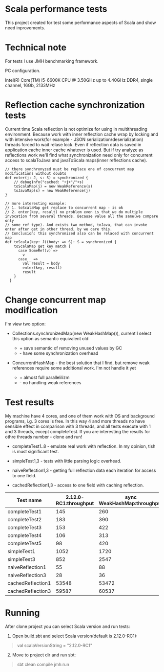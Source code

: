 # Scala performance tests
This project created for test some performance aspects of Scala and show need inprovements. 

# Technical note
For tests I use JMH benchmarking framework.  

PC configuration.

Intel(R) Core(TM) i5-6600K CPU @ 3.50GHz up to 4.40GHz
DDR4, single channel, 16Gb, 2133MHz

# Reflection cache synchronization tests
Current time Scala reflection is not optimize for using in multithreading environment. Because work with inner reflection cache wrap by
locking and with intensive work(for example - JSON serialization/deserialization) threads forced to wait relase lock. Even if reflection 
data is saved in application cache inner cache whatever is used. But if try analyze as reflections work we'll find what synchronization 
need only for concurrent access to scalaToJava and javaToScala maps(inner reflections cache).


```
// there synchronyzed must be replace one of concurrent map modifications without doubts
def enter(j: J, s: S) = synchronized {
    // debugInfo("cached: "+j+"/"+s)
    toScalaMap(j) = new WeakReference(s)
    toJavaMap(s) = new WeakReference(j)
}
```


```
// more interesting example: 
// 1. toScalaMap get replace to concurrent map - is ok
// 2. enter(key, result) no problem even is that we do multiple invocation from several threads. Because value all the same(we compare only
// some ref type). And exists two method, toJava, that can invoke enter after get in other thread, by we care this.
// Conclusion: this synchronized also can be relaced with concurrent map
def toScala(key: J)(body: => S): S = synchronized {
    toScalaMap get key match {
      case SomeRef(v) =>
        v
      case _ =>
        val result = body
        enter(key, result)
        result
    }
  }
```
  
  # Change concurrent map modification
  
  I'm view two option:
   - Collections.synchronizedMap(new WeakHashMap()), current I select this option as semantic equivalent old
     + \+ save semantic of removing unused values by GC
     - \- have some synchronization overhead
     
   - ConcurrentHashMap - the best solution that I find, but remove weak references require some additional work. I'm not handle it yet
     + \+ almost full parallelilizm
     - \- no handling weak references
     
 # Test results
 
  My machine have 4 cores, and one of them work with OS and background programs, i.g. 3 cores is free. In this way 4 and more threads no have sensible effect in comparison with 3 threads, and all tests execute with 1 and 3 threads, except completeTest. If you are interesting the results for othre threads number - clone and run! 
 
 - completeTest1..8 - emulate real work with reflection. In my opinion, tish is must significant test.
 
 - simpleTest1,3 - tests with little parsing logic overhead.
 
 - naiveReflection1,3 - getting full reflection data each iteration for access to one field.
 
 - cachedReflection1,3 - access to one field with caching reflection.
 

| Test name         | 2.12.0-RC1:throughput | sync WeakHashMap:throughput | ConcurrentHashMap:throughput | threads | Unit   |
|-------------------|-----------------------|-----------------------------|------------------------------|---------|--------|
| completeTest1     | 145                   | 260                         | 274                          | 1       | ops/ms |
| completeTest2     | 183                   | 390                         | 494                          | 2       | ops/ms |
| completeTest3     | 153                   | 422                         | 663                          | 3       | ops/ms |
| completeTest4     | 106                   | 313                         | 769                          | 4       | ops/ms |
| completeTest5     | 98                    | 420                         | 694                          | 8       | ops/ms |
| simpleTest1       | 1052                  | 1720                        | 1714                         | 1       | ops/ms |
| simpleTest3       | 852                   | 2547                        | 4682                         | 3       | ops/ms |
| naiveReflection1  | 55                    | 88                          | 89                           | 1       | ops/ms |
| naiveReflection3  | 28                    | 36                          | 40                           | 3       | ops/ms |
| cachedReflection1 | 53548                 | 53472                       | 53036                        | 1       | ops/ms |
| cachedReflection3 | 59587                 | 60537                       | 60849                        | 3       | ops/ms |

# Running

After clone project you can select Scala version and run tests:

1. Open build.sbt and select Scala version(default is 2.12.0-RC1):
> val scalaVersionString = "2.12.0-RC1"

2. Move to project dir and run sbt:
> sbt clean compile jmh:run
